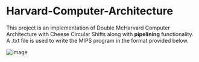 # Harvard-Computer-Architecture
This project is an implementation of Double McHarvard Computer Architecture with Cheese Circular Shifts along with **pipelining** functionality. A .txt file is used to write the MIPS program in the format provided below.

![image](https://github.com/yasminesadat/Harvard-Computer-Architecture/assets/128090696/77d30faf-cc07-4447-bc58-2e74fa0f2abc)



